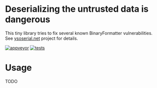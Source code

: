 ﻿# Deserializing the untrusted data is dangerous

This tiny library tries to fix several known BinaryFormatter vulnerabilities.  
See [ysoserial.net](https://github.com/pwntester/ysoserial.net) project for details.

[![appveyor](https://ci.appveyor.com/api/projects/status/github/zyanfx/safedeserializationhelpers?svg=true)](https://ci.appveyor.com/project/yallie/safedeserializationhelpers)
[![tests](https://img.shields.io/appveyor/tests/yallie/safedeserializationhelpers.svg)](https://ci.appveyor.com/project/yallie/safedeserializationhelpers/build/tests)

# Usage

TODO